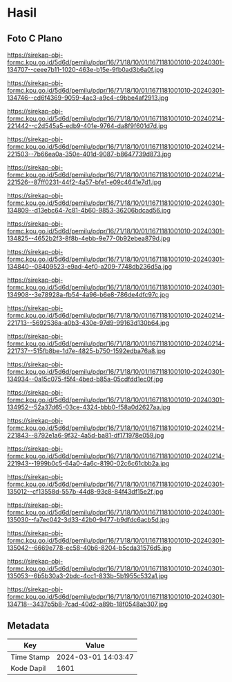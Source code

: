 # Hasil

## Foto C Plano

https://sirekap-obj-formc.kpu.go.id/5d6d/pemilu/pdpr/16/71/18/10/01/1671181001010-20240301-134707--ceee7b11-1020-463e-b15e-9fb0ad3b6a0f.jpg

https://sirekap-obj-formc.kpu.go.id/5d6d/pemilu/pdpr/16/71/18/10/01/1671181001010-20240301-134746--cd6f4369-9059-4ac3-a9c4-c9bbe4af2913.jpg

https://sirekap-obj-formc.kpu.go.id/5d6d/pemilu/pdpr/16/71/18/10/01/1671181001010-20240214-221442--c2d545a5-edb9-401e-9764-da8f9f601d7d.jpg

https://sirekap-obj-formc.kpu.go.id/5d6d/pemilu/pdpr/16/71/18/10/01/1671181001010-20240214-221503--7b66ea0a-350e-401d-9087-b8647739d873.jpg

https://sirekap-obj-formc.kpu.go.id/5d6d/pemilu/pdpr/16/71/18/10/01/1671181001010-20240214-221526--87ff0231-44f2-4a57-bfe1-e09c4641e7d1.jpg

https://sirekap-obj-formc.kpu.go.id/5d6d/pemilu/pdpr/16/71/18/10/01/1671181001010-20240301-134809--d13ebc64-7c81-4b60-9853-36206bdcad56.jpg

https://sirekap-obj-formc.kpu.go.id/5d6d/pemilu/pdpr/16/71/18/10/01/1671181001010-20240301-134825--4652b2f3-8f8b-4ebb-9e77-0b92ebea879d.jpg

https://sirekap-obj-formc.kpu.go.id/5d6d/pemilu/pdpr/16/71/18/10/01/1671181001010-20240301-134840--08409523-e9ad-4ef0-a209-7748db236d5a.jpg

https://sirekap-obj-formc.kpu.go.id/5d6d/pemilu/pdpr/16/71/18/10/01/1671181001010-20240301-134908--3e78928a-fb54-4a96-b6e8-786de4dfc97c.jpg

https://sirekap-obj-formc.kpu.go.id/5d6d/pemilu/pdpr/16/71/18/10/01/1671181001010-20240214-221713--5692536a-a0b3-430e-97d9-99163d130b64.jpg

https://sirekap-obj-formc.kpu.go.id/5d6d/pemilu/pdpr/16/71/18/10/01/1671181001010-20240214-221737--515fb8be-1d7e-4825-b750-1592edba76a8.jpg

https://sirekap-obj-formc.kpu.go.id/5d6d/pemilu/pdpr/16/71/18/10/01/1671181001010-20240301-134934--0a15c075-f5f4-4bed-b85a-05cdfdd1ec0f.jpg

https://sirekap-obj-formc.kpu.go.id/5d6d/pemilu/pdpr/16/71/18/10/01/1671181001010-20240301-134952--52a37d65-03ce-4324-bbb0-f58a0d2627aa.jpg

https://sirekap-obj-formc.kpu.go.id/5d6d/pemilu/pdpr/16/71/18/10/01/1671181001010-20240214-221843--8792e1a6-9f32-4a5d-ba81-df171978e059.jpg

https://sirekap-obj-formc.kpu.go.id/5d6d/pemilu/pdpr/16/71/18/10/01/1671181001010-20240214-221943--1999b0c5-64a0-4a6c-8190-02c6c61cbb2a.jpg

https://sirekap-obj-formc.kpu.go.id/5d6d/pemilu/pdpr/16/71/18/10/01/1671181001010-20240301-135012--cf13558d-557b-44d8-93c8-84f43df15e2f.jpg

https://sirekap-obj-formc.kpu.go.id/5d6d/pemilu/pdpr/16/71/18/10/01/1671181001010-20240301-135030--fa7ec042-3d33-42b0-9477-b9dfdc6acb5d.jpg

https://sirekap-obj-formc.kpu.go.id/5d6d/pemilu/pdpr/16/71/18/10/01/1671181001010-20240301-135042--6669e778-ec58-40b6-8204-b5cda31576d5.jpg

https://sirekap-obj-formc.kpu.go.id/5d6d/pemilu/pdpr/16/71/18/10/01/1671181001010-20240301-135053--6b5b30a3-2bdc-4cc1-833b-5b1955c532a1.jpg

https://sirekap-obj-formc.kpu.go.id/5d6d/pemilu/pdpr/16/71/18/10/01/1671181001010-20240301-134718--3437b5b8-7cad-40d2-a89b-18f0548ab307.jpg


## Metadata

| Key        | Value               |
| ---------- | ------------------- |
| Time Stamp | 2024-03-01 14:03:47 |
| Kode Dapil | 1601                |



